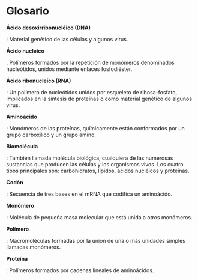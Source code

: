 # Glosario

**Ácido desoxirribonucléico (DNA)**

: Material genético de las células y algunos virus. 

**Ácido nucleíco**

: Polímeros formados por la repetición de monómeros denominados nucleótidos, unidos mediante enlaces fosfodiéster.

**Ácido ribonucleíco (RNA)** 

: Un polímero de nucleótidos unidos por esqueleto de ribosa-fosfato, implicados en la síntesis de proteínas o como material genético de algunos virus.

**Aminoácido**

: Monómeros de las proteínas, químicamente están conformados por un grupo carboxílico y un grupo amino. 

**Biomolécula**

: También llamada molécula biológica, cualquiera de las numerosas sustancias que producen las células y los organismos vivos. Los cuatro tipos principales son: carbohidratos, lípidos, ácidos nucléicos y proteínas. 

**Codón**

: Secuencia de tres bases en el mRNA que codifica un aminoácido. 

**Monómero**

: Molécula de pequeña masa molecular que está unida a otros monómeros.

**Polímero**

: Macromoléculas formadas por la uníon de una o más unidades simples llamadas monómeros. 

**Proteína**

: Polímeros formados por cadenas lineales de aminoácidos.
